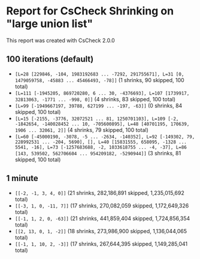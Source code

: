 # Report for CsCheck Shrinking on "large union list"

This report was created with CsCheck 2.0.0

## 100 iterations (default)

* ``[L=28 [229846, -104, 1983192683 ... -7292, 291755671], L=31 [0, 1479059758, -45883 ... 45466493, -78]]`` (1 shrinks, 90 skipped, 100 total)
* ``[L=111 [-1945205, 869720280, 6 ... 30, -4376693], L=107 [1739917, 32813063, -1771 ... -998, 0]]`` (4 shrinks, 83 skipped, 100 total)
* ``[L=99 [-1949667197, 39788, 627199 ... -197, -63]]`` (0 shrinks, 84 skipped, 100 total)
* ``[L=15 [-2155, -3776, 32072521 ... 81, 1250701103], L=109 [-2, -1842654, -140028452 ... 10, -705600895], L=48 [40701195, 170639, 1906 ... 32061, 2]]`` (4 shrinks, 79 skipped, 100 total)
* ``[L=60 [-45000190, -3078, -5 ... -2634, -140352], L=92 [-149302, 79, 228992531 ... -204, 5690], [], L=40 [15831555, 658095, -1328 ... 5541, -16], L=73 [-1257683688, -2, 1033618755 ... -4, -37], L=86 [143, 539502, 562706604 ... 954209182, -5290944]]`` (3 shrinks, 81 skipped, 100 total)

## 1 minute

* ``[[-2, -1, 3, 4, 0]]`` (21 shrinks, 282,186,891 skipped, 1,235,015,692 total)
* ``[[-3, 1, 0, -11, 7]]`` (17 shrinks, 270,082,059 skipped, 1,172,649,326 total)
* ``[[-1, 1, 2, 0, -63]]`` (21 shrinks, 441,859,404 skipped, 1,724,856,354 total)
* ``[[2, 13, 0, 1, -2]]`` (18 shrinks, 273,986,900 skipped, 1,136,044,065 total)
* ``[[-1, 1, 10, 2, -3]]`` (17 shrinks, 267,644,395 skipped, 1,149,285,041 total)
